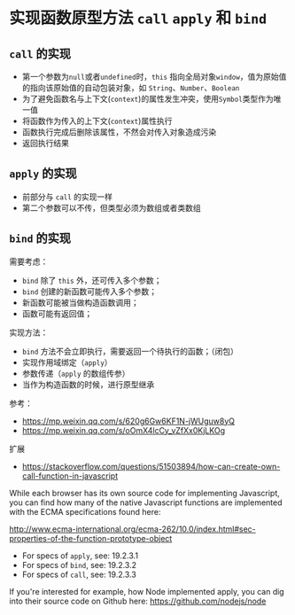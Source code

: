 # 实现函数原型方法 `call` `apply` 和 `bind`

## `call` 的实现

- 第一个参数为`null`或者`undefined`时，`this` 指向全局对象`window`，值为原始值的指向该原始值的自动包装对象，如 `String`、`Number`、`Boolean`
- 为了避免函数名与上下文(`context`)的属性发生冲突，使用`Symbol`类型作为唯一值
- 将函数作为传入的上下文(`context`)属性执行
- 函数执行完成后删除该属性，不然会对传入对象造成污染
- 返回执行结果

## `apply` 的实现

- 前部分与 `call` 的实现一样
- 第二个参数可以不传，但类型必须为数组或者类数组

## `bind` 的实现

需要考虑：

- `bind` 除了 `this` 外，还可传入多个参数；
- `bind` 创建的新函数可能传入多个参数；
- 新函数可能被当做构造函数调用；
- 函数可能有返回值；

实现方法：

- `bind` 方法不会立即执行，需要返回一个待执行的函数；（闭包）
- 实现作用域绑定（`apply`）
- 参数传递（`apply` 的数组传参）
- 当作为构造函数的时候，进行原型继承

参考：

- https://mp.weixin.qq.com/s/620g6Gw6KF1N-jWUguw8yQ
- https://mp.weixin.qq.com/s/oOmX4lcCy_vZfXx0KjLKOg

扩展

- https://stackoverflow.com/questions/51503894/how-can-create-own-call-function-in-javascript

While each browser has its own source code for implementing Javascript, you can find how many of the native Javascript functions are implemented with the ECMA specifications found here:

http://www.ecma-international.org/ecma-262/10.0/index.html#sec-properties-of-the-function-prototype-object

- For specs of `apply`, see: 19.2.3.1
- For specs of `bind`, see: 19.2.3.2
- For specs of `call`, see: 19.2.3.3

If you're interested for example, how Node implemented apply, you can dig into their source code on Github here: https://github.com/nodejs/node
